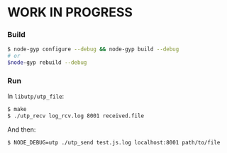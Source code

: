 # WORK IN PROGRESS


### Build

```bash
$ node-gyp configure --debug && node-gyp build --debug
# or
$node-gyp rebuild --debug
```

### Run

In `libutp/utp_file`:

```bash
$ make
$ ./utp_recv log_rcv.log 8001 received.file
```

And then:

```bash
$ NODE_DEBUG=utp ./utp_send test.js.log localhost:8001 path/to/file
```

